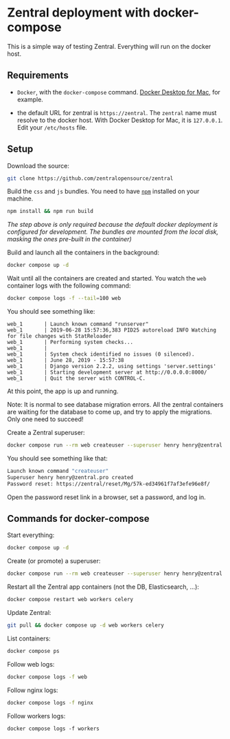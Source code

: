 # Zentral deployment with docker-compose

This is a simple way of testing Zentral. Everything will run on the docker host.

## Requirements

* `Docker`, with the `docker-compose` command. [Docker Desktop for Mac](https://docs.docker.com/docker-for-mac/install/), for example.

* the default URL for zentral is `https://zentral`. The `zentral` name must resolve to the docker host. With Docker Desktop for Mac, it is `127.0.0.1`. Edit your `/etc/hosts` file.

## Setup

Download the source:

```bash
git clone https://github.com/zentralopensource/zentral
```

Build the `css` and `js` bundles. You need to have [`npm`](https://nodejs.org/en/download/) installed on your machine.

```bash
npm install && npm run build
```

_The step above is only required because the default docker deployment is configured for development. The bundles are mounted from the local disk, masking the ones pre-built in the container)_

Build and launch all the containers in the background:

```bash
docker compose up -d
```

Wait until all the containers are created and started. You watch the `web` container logs with the following command:

```bash
docker compose logs -f --tail=100 web
```

You should see something like:

```
web_1       | Launch known command "runserver"
web_1       | 2019-06-28 15:57:36,383 PID25 autoreload INFO Watching for file changes with StatReloader
web_1       | Performing system checks...
web_1       |
web_1       | System check identified no issues (0 silenced).
web_1       | June 28, 2019 - 15:57:38
web_1       | Django version 2.2.2, using settings 'server.settings'
web_1       | Starting development server at http://0.0.0.0:8000/
web_1       | Quit the server with CONTROL-C.
```

At this point, the app is up and running.

Note: It is normal to see database migration errors. All the zentral containers are waiting for the database to come up, and try to apply the migrations. Only one need to succeed!



Create a Zentral superuser:

```bash
docker compose run --rm web createuser --superuser henry henry@zentral.pro
```

You should see something like that:

```bash
Launch known command "createuser"
Superuser henry henry@zentral.pro created
Password reset: https://zentral/reset/Mg/57k-ed34961f7af3efe96e8f/
```

Open the password reset link in a browser, set a password, and log in.

## Commands for docker-compose

Start everything:

```bash
docker compose up -d
```

Create (or promote) a superuser:

```bash
docker compose run --rm web createuser --superuser henry henry@zentral.com
```

Restart all the Zentral app containers (not the DB, Elasticsearch, …):

```bash
docker compose restart web workers celery
```

Update Zentral:

```bash
git pull && docker compose up -d web workers celery
```

List containers:

```bash
docker compose ps
```

Follow web logs:

```bash
docker compose logs -f web
```

Follow nginx logs:

```bash
docker compose logs -f nginx
```

Follow workers logs:

```
docker compose logs -f workers
```
